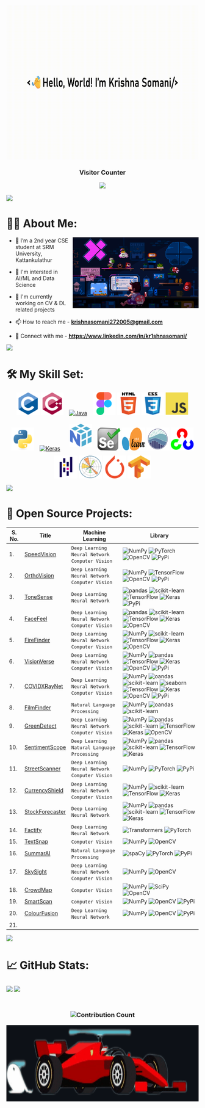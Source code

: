 <p align="center"> 
  <img align="center" src="https://github.com/kr1shnasomani/kr1shnasomani/blob/1ff733f732cabd208babf3fd59a5817b6b2c1172/GIF1.gif" width="722" height="406"/>
</p>

  <h3 align="center">Visitor Counter </h3>
<p align="center"> 
  <img src="https://profile-counter.glitch.me/kr1shnasomani/count.svg" />
</p>

<img src="https://user-images.githubusercontent.com/73097560/115834477-dbab4500-a447-11eb-908a-139a6edaec5c.gif">

# 🙋‍♂️ About Me:
<img align="right" src="https://github.com/kr1shnasomani/kr1shnasomani/blob/75ee72bac5b4ef8c4de1127e730fa867badac9f2/GIF3.gif" width="330" height="186"/>
<div align="left">  

- 🔭 I’m a 2nd year CSE student at SRM University, Kattankulathur
  
- 🤖 I'm intersted in AI/ML and Data Science

- 🌱 I'm currently working on CV & DL related projects
  
- 📫 How to reach me - **krishnasomani272005@gmail.com**
  
- 🤝 Connect with me - **https://www.linkedin.com/in/kr1shnasomani/**

<div/> 

<img src="https://user-images.githubusercontent.com/73097560/115834477-dbab4500-a447-11eb-908a-139a6edaec5c.gif">

# 🛠️ My Skill Set:
</h3>
<p align="center">
<img src="https://raw.githubusercontent.com/teamedwardforever/Readme-Generator/71f25dd8b98329b168142a6b782a107b75eab178/svg/Skills/Languages/c-original.svg" alt="C" width="60" height="60"/>
<img src="https://raw.githubusercontent.com/teamedwardforever/Readme-Generator/71f25dd8b98329b168142a6b782a107b75eab178/svg/Skills/Languages/cplusplus-original.svg" alt="CPP" width="60" height="60"/>
<a href="https://www.java.com/" target="_blank"><img style="margin: 10px" src="https://profilinator.rishav.dev/skills-assets/java-original-wordmark.svg" alt="Java" height="60" /></a>
<img src="https://raw.githubusercontent.com/teamedwardforever/Readme-Generator/71f25dd8b98329b168142a6b782a107b75eab178/svg/Skills/Software/figma-icon.svg" alt="Figma" width="60" height="60"/>
<img src="https://raw.githubusercontent.com/teamedwardforever/Readme-Generator/71f25dd8b98329b168142a6b782a107b75eab178/svg/Skills/Frontend/html5-original-wordmark.svg" alt="HTML" width="60" height="60"/>
<img src="https://raw.githubusercontent.com/teamedwardforever/Readme-Generator/71f25dd8b98329b168142a6b782a107b75eab178/svg/Skills/Frontend/css3-original-wordmark.svg" alt="Css" width="60" height="60"/>
<img src="https://raw.githubusercontent.com/teamedwardforever/Readme-Generator/71f25dd8b98329b168142a6b782a107b75eab178/svg/Skills/Languages/javascript-original.svg" alt="Javascript" width="60" height="60"/>
<img src="https://raw.githubusercontent.com/teamedwardforever/Readme-Generator/71f25dd8b98329b168142a6b782a107b75eab178/svg/Skills/Languages/python-original.svg" alt="Python" width="60" height="60"/>
<a href="https://keras.io/" target="_blank"><img style="margin: 10px" src="https://profilinator.rishav.dev/skills-assets/keras.png" alt="Keras" height="60" /></a>
<a href="https://numpy.org/" target="_blank"><img style="margin: 10px" src="https://github.com/devicons/devicon/raw/master/icons/numpy/numpy-original.svg" alt="NumPy" height="60" /></a> 
<img src="https://raw.githubusercontent.com/teamedwardforever/Readme-Generator/71f25dd8b98329b168142a6b782a107b75eab178/svg/Skills/Testing/selenium-logo.svg" alt="Selenium" width="60" height="60"/>
<img src="https://raw.githubusercontent.com/teamedwardforever/Readme-Generator/71f25dd8b98329b168142a6b782a107b75eab178/svg/Skills/ML/Scikit_learn_logo_small.svg" alt="Scikit" width="60" height="60"/>
<img src="https://raw.githubusercontent.com/teamedwardforever/Readme-Generator/71f25dd8b98329b168142a6b782a107b75eab178/svg/Skills/ML/logo-mark-lightbg.svg" alt="SeaBorn" width="60" height="60"/>
<img src="https://raw.githubusercontent.com/teamedwardforever/Readme-Generator/71f25dd8b98329b168142a6b782a107b75eab178/svg/Skills/ML/opencv-icon.svg" alt="Opencv" width="60" height="60"/>
<img src="https://raw.githubusercontent.com/teamedwardforever/Readme-Generator/71f25dd8b98329b168142a6b782a107b75eab178/svg/Skills/ML/pandas-original.svg" alt="Pandas" width="60" height="60"/>
<img src="https://raw.githubusercontent.com/devicons/devicon/master/icons/matplotlib/matplotlib-original.svg" alt="Matplotlib" width="60" height="60"/>
<img src="https://raw.githubusercontent.com/teamedwardforever/Readme-Generator/71f25dd8b98329b168142a6b782a107b75eab178/svg/Skills/ML/pytorch-icon.svg" alt="Pytorch" width="60" height="60"/>
<img src="https://raw.githubusercontent.com/teamedwardforever/Readme-Generator/71f25dd8b98329b168142a6b782a107b75eab178/svg/Skills/ML/tensorflow-icon.svg" alt="Tensorflow" width="60" height="60"/>
</p>

<img src="https://user-images.githubusercontent.com/73097560/115834477-dbab4500-a447-11eb-908a-139a6edaec5c.gif">

# 📂 Open Source Projects:
| S. No. | Title | Machine Learning | Library |
|--------|-------|------------------|---------|
| 1. | [SpeedVision](https://github.com/kr1shnasomani/SpeedVision) | `Deep Learning` `Neural Network` `Computer Vision` | ![NumPy](https://img.shields.io/badge/NumPy-black?style=flat-square&logo=numpy) ![PyTorch](https://img.shields.io/badge/PyTorch-black?style=flat-square&logo=pytorch) ![OpenCV](https://img.shields.io/badge/OpenCV-black?style=flat-square&logo=opencv) ![PyPi](https://img.shields.io/badge/PyPi-black?style=flat-square&logo=pypi) |
| 2. | [OrthoVision](https://github.com/kr1shnasomani/OrthoVision) | `Deep Learning` `Neural Network` `Computer Vision` | ![NumPy](https://img.shields.io/badge/NumPy-black?style=flat-square&logo=numpy) ![TensorFlow](https://img.shields.io/badge/TensorFlow-black?style=flat-square&logo=tensorflow) ![OpenCV](https://img.shields.io/badge/OpenCV-black?style=flat-square&logo=opencv) ![PyPi](https://img.shields.io/badge/PyPi-black?style=flat-square&logo=pypi) |
| 3. | [ToneSense](https://github.com/kr1shnasomani/ToneSense) | `Deep Learning` `Neural Network` | ![pandas](https://img.shields.io/badge/pandas-black?style=flat-square&logo=pandas) ![scikit-learn](https://img.shields.io/badge/scikit--learn-black?style=flat-square&logo=scikit-learn) ![TensorFlow](https://img.shields.io/badge/TensorFlow-black?style=flat-square&logo=tensorflow) ![Keras](https://img.shields.io/badge/Keras-black?style=flat-square&logo=keras) ![PyPi](https://img.shields.io/badge/PyPi-black?style=flat-square&logo=pypi) |
| 4. | [FaceFeel](https://github.com/kr1shnasomani/FaceFeel) | `Deep Learning` `Neural Network` `Computer Vision` | ![pandas](https://img.shields.io/badge/pandas-black?style=flat-square&logo=pandas) ![scikit-learn](https://img.shields.io/badge/scikit--learn-black?style=flat-square&logo=scikit-learn) ![TensorFlow](https://img.shields.io/badge/TensorFlow-black?style=flat-square&logo=tensorflow) ![Keras](https://img.shields.io/badge/Keras-black?style=flat-square&logo=keras) ![OpenCV](https://img.shields.io/badge/OpenCV-black?style=flat-square&logo=opencv) |
| 5. | [FireFinder](https://github.com/kr1shnasomani/FireFinder) | `Deep Learning` `Neural Network` `Computer Vision` | ![NumPy](https://img.shields.io/badge/NumPy-black?style=flat-square&logo=numpy) ![scikit-learn](https://img.shields.io/badge/scikit--learn-black?style=flat-square&logo=scikit-learn) ![TensorFlow](https://img.shields.io/badge/TensorFlow-black?style=flat-square&logo=tensorflow) ![Keras](https://img.shields.io/badge/Keras-black?style=flat-square&logo=keras) ![OpenCV](https://img.shields.io/badge/OpenCV-black?style=flat-square&logo=opencv) |
| 6. | [VisionVerse](https://github.com/kr1shnasomani/VisionVerse) | `Deep Learning` `Neural Network` `Computer Vision` | ![NumPy](https://img.shields.io/badge/NumPy-black?style=flat-square&logo=numpy) ![pandas](https://img.shields.io/badge/pandas-black?style=flat-square&logo=pandas) ![TensorFlow](https://img.shields.io/badge/TensorFlow-black?style=flat-square&logo=tensorflow) ![Keras](https://img.shields.io/badge/Keras-black?style=flat-square&logo=keras) ![OpenCV](https://img.shields.io/badge/OpenCV-black?style=flat-square&logo=opencv) ![PyPi](https://img.shields.io/badge/PyPi-black?style=flat-square&logo=pypi) |
| 7. | [COVIDXRayNet](https://github.com/kr1shnasomani/COVIDXRayNet) | `Deep Learning` `Neural Network` `Computer Vision` | ![NumPy](https://img.shields.io/badge/NumPy-black?style=flat-square&logo=numpy) ![oandas](https://img.shields.io/badge/pandas-black?style=flat-square&logo=pandas) ![scikit-learn](https://img.shields.io/badge/scikit--learn-black?style=flat-square&logo=scikit-learn) ![seaborn](https://img.shields.io/badge/seaborn-black?style=flat-square&logo=seaborn) ![TensorFlow](https://img.shields.io/badge/TensorFlow-black?style=flat-square&logo=tensorflow) ![Keras](https://img.shields.io/badge/Keras-black?style=flat-square&logo=keras) ![OpenCV](https://img.shields.io/badge/OpenCV-black?style=flat-square&logo=opencv) ![PyPi](https://img.shields.io/badge/PyPi-black?style=flat-square&logo=pypi) |
| 8. | [FilmFinder](https://github.com/kr1shnasomani/FilmFinder) | `Natural Language Processing` | ![NumPy](https://img.shields.io/badge/NumPy-black?style=flat-square&logo=numpy) ![oandas](https://img.shields.io/badge/pandas-black?style=flat-square&logo=pandas) ![scikit-learn](https://img.shields.io/badge/scikit--learn-black?style=flat-square&logo=scikit-learn) |
| 9. | [GreenDetect](https://github.com/kr1shnasomani/GreenDetect) | `Deep Learning` `Neural Network` `Computer Vision` | ![NumPy](https://img.shields.io/badge/NumPy-black?style=flat-square&logo=numpy) ![pandas](https://img.shields.io/badge/pandas-black?style=flat-square&logo=pandas) ![scikit-learn](https://img.shields.io/badge/scikit--learn-black?style=flat-square&logo=scikit-learn) ![TensorFlow](https://img.shields.io/badge/TensorFlow-black?style=flat-square&logo=tensorflow) ![Keras](https://img.shields.io/badge/Keras-black?style=flat-square&logo=keras) ![OpenCV](https://img.shields.io/badge/OpenCV-black?style=flat-square&logo=opencv) |
| 10. | [SentimentScope](https://github.com/kr1shnasomani/SentimentScope) | `Deep Learning` `Natural Language Processing` | ![NumPy](https://img.shields.io/badge/NumPy-black?style=flat-square&logo=numpy) ![pandas](https://img.shields.io/badge/pandas-black?style=flat-square&logo=pandas) ![scikit-learn](https://img.shields.io/badge/scikit--learn-black?style=flat-square&logo=scikit-learn) ![TensorFlow](https://img.shields.io/badge/TensorFlow-black?style=flat-square&logo=tensorflow) ![Keras](https://img.shields.io/badge/Keras-black?style=flat-square&logo=keras) |
| 11. | [StreetScanner](https://github.com/kr1shnasomani/StreetScanner) | `Deep Learning` `Neural Network` `Computer Vision` | ![NumPy](https://img.shields.io/badge/NumPy-black?style=flat-square&logo=numpy) ![PyTorch](https://img.shields.io/badge/PyTorch-black?style=flat-square&logo=pytorch) ![PyPi](https://img.shields.io/badge/PyPi-black?style=flat-square&logo=pypi) |
| 12. | [CurrencyShield](https://github.com/kr1shnasomani/CurrencyShield) | `Deep Learning` `Neural Network` `Computer Vision` | ![NumPy](https://img.shields.io/badge/NumPy-black?style=flat-square&logo=numpy) ![scikit-learn](https://img.shields.io/badge/scikit--learn-black?style=flat-square&logo=scikit-learn) ![TensorFlow](https://img.shields.io/badge/TensorFlow-black?style=flat-square&logo=tensorflow) ![Keras](https://img.shields.io/badge/Keras-black?style=flat-square&logo=keras) |
| 13. | [StockForecaster](https://github.com/kr1shnasomani/StockForecaster) | `Deep Learning` `Neural Network` | ![NumPy](https://img.shields.io/badge/NumPy-black?style=flat-square&logo=numpy) ![pandas](https://img.shields.io/badge/pandas-black?style=flat-square&logo=pandas) ![scikit-learn](https://img.shields.io/badge/scikit--learn-black?style=flat-square&logo=scikit-learn) ![TensorFlow](https://img.shields.io/badge/TensorFlow-black?style=flat-square&logo=tensorflow) ![Keras](https://img.shields.io/badge/Keras-black?style=flat-square&logo=keras) |
| 14. | [Factify](https://github.com/kr1shnasomani/Factify) | `Deep Learning` `Neural Network` | ![Transformers](https://img.shields.io/badge/Transformers-black?style=flat-square&logo=huggingface) ![PyTorch](https://img.shields.io/badge/PyTorch-black?style=flat-square&logo=pytorch) |
| 15. | [TextSnap](https://github.com/kr1shnasomani/TextSnap) | `Computer Vision` | ![NumPy](https://img.shields.io/badge/NumPy-black?style=flat-square&logo=numpy) ![OpenCV](https://img.shields.io/badge/OpenCV-black?style=flat-square&logo=opencv) |
| 16. | [SummarAI](https://github.com/kr1shnasomani/SummarAI) | `Natural Language Processing` | ![spaCy](https://img.shields.io/badge/spaCy-black?style=flat-square&logo=spacy) ![PyTorch](https://img.shields.io/badge/PyTorch-black?style=flat-square&logo=pytorch) ![PyPi](https://img.shields.io/badge/PyPi-black?style=flat-square&logo=pypi) |
| 17. | [SkySight](https://github.com/kr1shnasomani/SkySight) | `Deep Learning` `Neural Network` `Computer Vision` | ![NumPy](https://img.shields.io/badge/NumPy-black?style=flat-square&logo=numpy) ![OpenCV](https://img.shields.io/badge/OpenCV-black?style=flat-square&logo=opencv) |
| 18. | [CrowdMap](https://github.com/kr1shnasomani/CrowdMap) | `Computer Vision` | ![NumPy](https://img.shields.io/badge/NumPy-black?style=flat-square&logo=numpy) ![SciPy](https://img.shields.io/badge/SciPy-black?style=flat-square&logo=scipy) ![OpenCV](https://img.shields.io/badge/OpenCV-black?style=flat-square&logo=opencv) |
| 19. | [SmartScan](https://github.com/kr1shnasomani/SmartScan) | `Computer Vision` | ![NumPy](https://img.shields.io/badge/NumPy-black?style=flat-square&logo=numpy) ![OpenCV](https://img.shields.io/badge/OpenCV-black?style=flat-square&logo=opencv) ![PyPi](https://img.shields.io/badge/PyPi-black?style=flat-square&logo=pypi) |
| 20. | [ColourFusion](https://github.com/kr1shnasomani/ColourFusion) | `Deep Learning` `Neural Network` | ![NumPy](https://img.shields.io/badge/NumPy-black?style=flat-square&logo=numpy) ![OpenCV](https://img.shields.io/badge/OpenCV-black?style=flat-square&logo=opencv) ![PyPi](https://img.shields.io/badge/PyPi-black?style=flat-square&logo=pypi) |
| 21. | []() |  |  |

<img src="https://user-images.githubusercontent.com/73097560/115834477-dbab4500-a447-11eb-908a-139a6edaec5c.gif">

# 📈 GitHub Stats:
<h3>
<img align="center" src="https://github-readme-streak-stats.herokuapp.com/?user=kr1shnasomani&theme=dark&hide_border=false" height="170em" />
<img align="center" src="https://github-readme-stats.vercel.app/api?username=kr1shnasomani&theme=dark&show_icons=true&hide_border=false&count_private=true" height="170em" />
<br><br>

<p align="center" style="margin-top:30px;">
  <img src="https://github-readme-activity-graph.vercel.app/graph?username=kr1shnasomani&theme=github-compact" alt="Contribution Count" />
</p>

<img src="https://github.com/kr1shnasomani/kr1shnasomani/blob/9df64164ac6563533e624b41eef0ce72f02f8a16/GIF2.gif" height="200"/>
